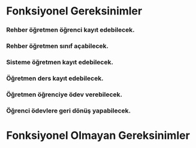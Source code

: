 # Fonksiyonel Gereksinimler

### Rehber öğretmen öğrenci kayıt edebilecek.
### Rehber öğretmen  sınıf açabilecek.
### Sisteme öğretmen kayıt edebilecek.
### Öğretmen ders kayıt edebilecek.
### Öğretmen öğrenciye ödev verebilecek.
### Öğrenci ödevlere geri dönüş yapabilecek.



# Fonksiyonel Olmayan Gereksinimler
